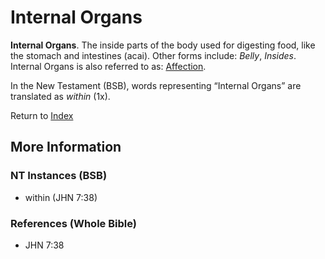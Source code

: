 # Internal Organs
**Internal Organs**. 
The inside parts of the body used for digesting food, like the stomach and intestines (acai). 
Other forms include: 
*Belly*, *Insides*. 
Internal Organs is also referred to as: 
[Affection](Affection.md). 




In the New Testament (BSB), words representing “Internal Organs” are translated as 
*within* (1x). 


Return to [Index](00-Index.md)

## More Information

### NT Instances (BSB)

* within (JHN 7:38)



### References (Whole Bible)

* JHN 7:38



